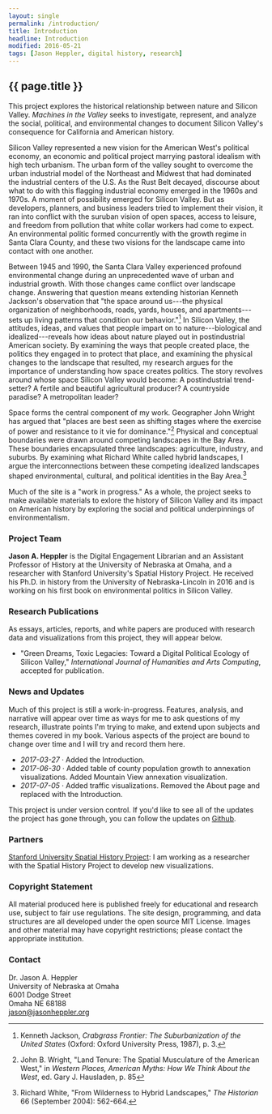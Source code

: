 ```yaml
---
layout: single
permalink: /introduction/
title: Introduction
headline: Introduction
modified: 2016-05-21
tags: [Jason Heppler, digital history, research]
---
```


## {{ page.title }}

This project explores the historical relationship between nature and Silicon Valley. *Machines in the Valley* seeks to investigate, represent, and analyze the social, political, and environmental changes to document Silicon Valley's consequence for California and American history. 

Silicon Valley represented a new vision for the American West's political economy, an economic and political project marrying pastoral idealism with high tech urbanism. The urban form of the valley sought to overcome the urban industrial model of the Northeast and Midwest that had dominated the industrial centers of the U.S. As the Rust Belt decayed, discourse about what to do with this flagging industrial economy emerged in the 1960s and 1970s. A moment of possibility emerged for Silicon Valley. But as developers, planners, and business leaders tried to implement their vision, it ran into conflict with the suruban vision of open spaces, access to leisure, and freedom from pollution that white collar workers had come to expect. An environmental politic formed concurrently with the growth regime in Santa Clara County, and these two visions for the landscape came into contact with one another.

Between 1945 and 1990, the Santa Clara Valley experienced profound 
environmental change during an unprecedented wave of urban and 
industrial growth. With those changes came conflict over landscape 
change. Answering that question means extending historian Kenneth 
Jackson's observation that "the space around us---the physical 
organization of neighborhoods, roads, yards, houses, and 
apartments---sets up living patterns that condition our behavior."[^3] In 
Silicon Valley, the attitudes, ideas, and values that people impart on 
to nature---biological and idealized---reveals how ideas about nature 
played out in postindustrial American society. By examining the ways 
that people created place, the politics they engaged in to protect that 
place, and examining the physical changes to the landscape that 
resulted, my research argues for the importance of understanding how 
space creates politics. The story revolves around whose space Silicon 
Valley would become: A postindustrial trend-setter? A fertile and 
beautiful agricultural producer? A countryside paradise? A metropolitan 
leader?

Space forms the central component of my work. Geographer John Wright has 
argued that "places are best seen as shifting stages where the exercise 
of power and resistance to it vie for dominance."[^1] Physical and 
conceptual boundaries were drawn around competing landscapes in the Bay 
Area. These boundaries encapsulated three landscapes: agriculture, 
industry, and suburbs. By examining 
what Richard White called hybrid landscapes, I argue the 
interconnections between these competing idealized landscapes shaped 
environmental, cultural, and political identities in the Bay Area.[^2]

Much of the site is a "work in progress." As a whole, the project seeks to make available materials to exlore the history of Silicon Valley and its impact on American history by exploring the social and political underpinnings of environmentalism.

### Project Team

**Jason A. Heppler** is the Digital Engagement Librarian and an Assistant Professor of History at the University of Nebraska at Omaha, and a researcher with Stanford University's Spatial History Project. He received his Ph.D. in history from the University of Nebraska-Lincoln in 2016 and is working on his first book on environmental politics in Silicon Valley.

### Research Publications 

As essays, articles, reports, and white papers are produced with research data and visualizations from this project, they will appear below.

- "Green Dreams, Toxic Legacies: Toward a Digital Political Ecology of Silicon Valley," *International Journal of Humanities and Arts Computing*, accepted for publication.

### News and Updates

Much of this project is still a work-in-progress. Features, analysis, 
and narrative will appear over time as ways for me to ask questions of 
my research, illustrate points I'm trying to make, and extend upon 
subjects and themes covered in my book. Various aspects 
of the project are bound to change over time and I will try and record them here.

- *2017-03-27* &middot; Added the Introduction.
- *2017-06-30* &middot; Added table of county population growth to annexation visualizations. Added Mountain View annexation visualization.
- *2017-07-05* &middot; Added traffic visualizations. Removed the About page and replaced with the Introduction.

This project is under version control. If you'd like to see all of the updates the project has gone through, you can follow the updates on [Github](https://github.com/hepplerj/machinesvalley).

### Partners

[Stanford University Spatial History Project](http://www.stanford.edu/group/spatialhistory/): I am working as a researcher with the Spatial History Project to develop new visualizations.

### Copyright Statement

All material produced here is published freely for educational and research use, subject to fair use regulations. The site design, programming, and data structures are all developed under the open source MIT License. Images and other material may have copyright restrictions; please contact the appropriate institution.

### Contact

Dr. Jason A. Heppler  
University of Nebraska at Omaha  
6001 Dodge Street  
Omaha NE 68188  
[jason@jasonheppler.org](mailto:jason@jasonheppler.org)

[^3]: Kenneth Jackson, *Crabgrass Frontier: The Suburbanization of the United States* (Oxford: Oxford University Press, 1987), p. 3.  

[^1]: John B. Wright, "Land Tenure: The Spatial Musculature of the American West," in *Western Places, American Myths: How We Think About the West*, ed. Gary J. Hausladen, p. 85 

[^2]: Richard White, "From Wilderness to Hybrid Landscapes," *The Historian* 66 (September 2004): 562-664.